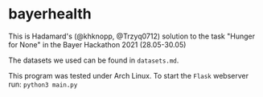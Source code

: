 # bayerhealth
This is Hadamard's (@khknopp, @Trzyq0712) solution to the task "Hunger for None" in the Bayer Hackathon 2021 (28.05-30.05)

The datasets we used can be found in ```datasets.md```.

This program was tested under Arch Linux. To start the ```Flask``` webserver run:
```python3 main.py``` 